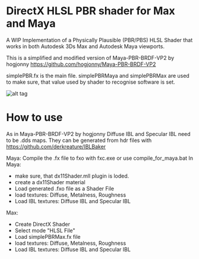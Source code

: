 # DirectX HLSL PBR shader for Max and Maya
A WIP Implementation of a Physically Plausible (PBR/PBS) HLSL Shader that works in both Autodesk 3Ds Max and Autodesk Maya viewports.

This is a simplified and modified version of Maya-PBR-BRDF-VP2 by hogjonny
https://github.com/hogjonny/Maya-PBR-BRDF-VP2

simplePBR.fx is the main file. simplePBRMaya and simplePBRMax are used to make sure, that value used by shader to recognise software is set.

![alt tag](https://github.com/p4vv37/DirectX-HLSL-PBR-shader-for-Max-and-Maya/blob/master/images/first_preview.PNG)

# How to use
As in Maya-PBR-BRDF-VP2 by hogjonny Diffuse IBL and Specular IBL need to be .dds maps. They can be generated from hdr files with https://github.com/derkreature/IBLBaker

Maya:
Compile the .fx file to fxo with fxc.exe or use compile_for_maya.bat
In Maya:
- make sure, that dx11Shader.mll plugin is loded. 
- create a dx11Shader material
- Load generated .fxo file as a Shader File
- load textures: Diffuse, Metalness, Roughness
- Load IBL textures: Diffuse IBL and Specular IBL

Max:
- Create DirectX Shader
- Select mode "HLSL File"
- Load simplePBRMax.fx file
- load textures: Diffuse, Metalness, Roughness
- Load IBL textures: Diffuse IBL and Specular IBL
